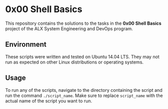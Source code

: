 # 0x00 Shell Basics

This repository contains the solutions to the tasks in the **0x00 Shell Basics** project of the ALX System Engineering and DevOps program.

## Environment

These scripts were written and tested on Ubuntu 14.04 LTS. They may not run as expected on other Linux distributions or operating systems.

## Usage

To run any of the scripts, navigate to the directory containing the script and run the command `./script_name`. Make sure to replace `script_name` with the actual name of the script you want to run.
